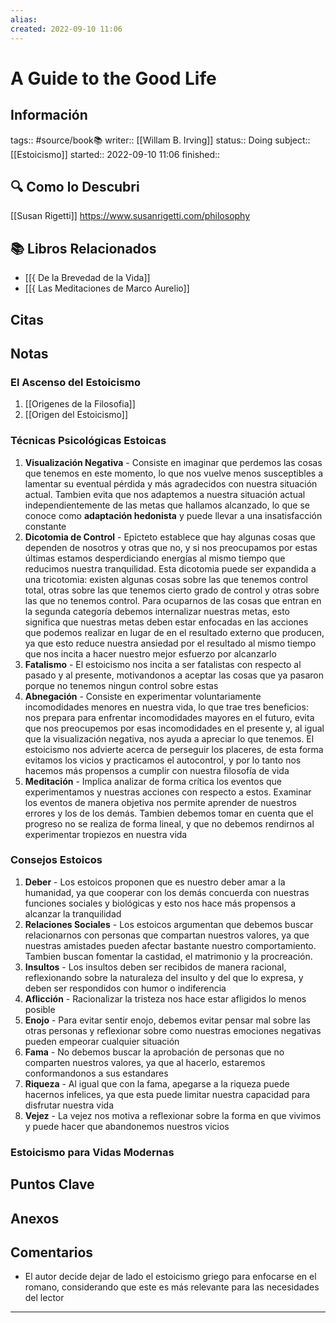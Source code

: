 ```yaml
---
alias: 
created: 2022-09-10 11:06
---
```

# A Guide to the Good Life
## Información
tags:: #source/book📚 
writer:: [[Willam B. Irving]]
status:: Doing
subject:: [[Estoicismo]]
started:: 2022-09-10 11:06
finished::

## 🔍 Como lo Descubri
[[Susan Rigetti]] https://www.susanrigetti.com/philosophy

## 📚 Libros Relacionados
- [[{ De la Brevedad de la Vida]]
- [[{ Las Meditaciones de Marco Aurelio]]

## Citas

## Notas
### El Ascenso del Estoicismo
1. [[Origenes de la Filosofia]]
2. [[Origen del Estoicismo]]
### Técnicas Psicológicas Estoicas
1. **Visualización Negativa** - Consiste en imaginar que perdemos las cosas que tenemos en este momento, lo que nos vuelve menos susceptibles a lamentar su eventual pérdida y más agradecidos con nuestra situación actual. Tambien evita que nos adaptemos a nuestra situación actual independientemente de las metas que hallamos alcanzado, lo que se conoce como **adaptación hedonista** y puede llevar a una insatisfacción constante
2. **Dicotomia de Control** - Epicteto establece que hay algunas cosas que dependen de nosotros y otras que no, y si nos preocupamos por estas últimas estamos desperdiciando energías al mismo tiempo que reducimos nuestra tranquilidad. Esta dicotomia puede ser expandida a una tricotomia: existen algunas cosas sobre las que tenemos control total, otras sobre las que tenemos cierto grado de control y otras sobre las que no tenemos control. Para ocuparnos de las cosas que entran en la segunda categoría debemos internalizar nuestras metas, esto significa que nuestras metas deben estar enfocadas en las acciones que podemos realizar en lugar de en el resultado externo que producen, ya que esto reduce nuestra ansiedad por el resultado al mismo tiempo que nos incita a hacer nuestro mejor esfuerzo por alcanzarlo
3. **Fatalismo** - El estoicismo nos incita a ser fatalistas con respecto al pasado y al presente, motivandonos a aceptar las cosas que ya pasaron porque no tenemos ningun control sobre estas
4. **Abnegación** - Consiste en experimentar voluntariamente incomodidades menores en nuestra vida, lo que trae tres beneficios: nos prepara para enfrentar incomodidades mayores en el futuro, evita que nos preocupemos por esas incomodidades en el presente y, al igual que la visualización negativa, nos ayuda a apreciar lo que tenemos. El estoicismo nos advierte acerca de perseguir los placeres, de esta forma evitamos los vicios y practicamos el autocontrol, y por lo tanto nos hacemos más propensos a cumplir con nuestra filosofía de vida
5. **Meditación** - Implica analizar de forma crítica los eventos que experimentamos y nuestras acciones con respecto a estos. Examinar los eventos de manera objetiva nos permite aprender de nuestros errores y los de los demás. Tambien debemos tomar en cuenta que el progreso no se realiza de forma lineal, y que no debemos rendirnos al experimentar tropiezos en nuestra vida
### Consejos Estoicos
1. **Deber** - Los estoicos proponen que es nuestro deber amar a la humanidad, ya que cooperar con los demás concuerda con nuestras funciones sociales y biológicas y esto nos hace más propensos a alcanzar la tranquilidad
2. **Relaciones Sociales** - Los estoicos argumentan que debemos buscar relacionarnos con personas que compartan nuestros valores, ya que nuestras amistades pueden afectar bastante nuestro comportamiento. Tambien buscan fomentar la castidad, el matrimonio y la procreación.
3. **Insultos** - Los insultos deben ser recibidos de manera racional, reflexionando sobre la naturaleza del insulto y del que lo expresa, y deben ser respondidos con humor o indiferencia
4. **Aflicción** - Racionalizar la tristeza nos hace estar afligidos lo menos posible
5. **Enojo** - Para evitar sentir enojo, debemos evitar pensar mal sobre las otras personas y reflexionar sobre como nuestras emociones negativas pueden empeorar cualquier situación
6. **Fama** - No debemos buscar la aprobación de personas que no comparten nuestros valores, ya que al hacerlo, estaremos conformandonos a sus estandares
7. **Riqueza** - Al igual que con la fama, apegarse a la riqueza puede hacernos infelices, ya que esta puede limitar nuestra capacidad para disfrutar nuestra vida
8. **Vejez** - La vejez nos motiva a reflexionar sobre la forma en que vivimos y puede hacer que abandonemos nuestros vicios
### Estoicismo para Vidas Modernas

## Puntos Clave

## Anexos

## Comentarios
- El autor decide dejar de lado el estoicismo griego para enfocarse en el romano, considerando que este es más relevante para las necesidades del lector
___

